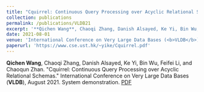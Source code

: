```yaml
---
title: "Cquirrel: Continuous Query Processing over Acyclic Relational Schemas."
collection: publications
permalink: /publications/VLDB21
excerpt: '**Qichen Wang**, Chaoqi Zhang, Danish Alsayed, Ke Yi, Bin Wu, Feifei Li, and Chaoqun Zhan.'
date: 2021-08-01
venue: 'International Conference on Very Large Data Bases (<b>VLDB</b>)'
paperurl: 'https://www.cse.ust.hk/~yike/Cquirrel.pdf'
---
```


**Qichen Wang**, Chaoqi Zhang, Danish Alsayed, Ke Yi, Bin Wu, Feifei Li, and Chaoqun Zhan. "Cquirrel: Continuous Query Processing over Acyclic Relational Schemas." International Conference on Very Large Data Bases (**VLDB**), August 2021. System demonstration. [PDF](https://www.cse.ust.hk/~yike/Cquirrel.pdf)

<!-- citation: 'Your Name, You. (2015). &quot;Paper Title Number 3.&quot; <i>Journal 1</i>. 1(3).'
This paper is about the number 3. The number 4 is left for future work.

[Download paper here](http://academicpages.github.io/files/paper3.pdf)

Recommended citation: Your Name, You. (2015). "Paper Title Number 3." <i>Journal 1</i>. 1(3). -->

